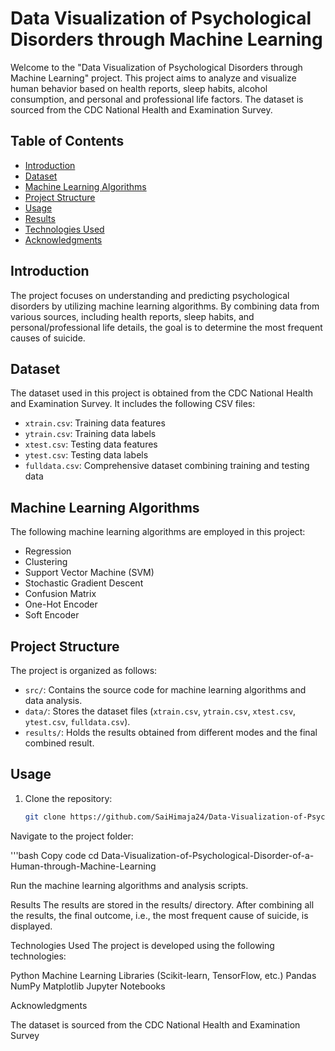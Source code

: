 # Data Visualization of Psychological Disorders through Machine Learning

Welcome to the "Data Visualization of Psychological Disorders through Machine Learning" project. This project aims to analyze and visualize human behavior based on health reports, sleep habits, alcohol consumption, and personal and professional life factors. The dataset is sourced from the CDC National Health and Examination Survey.

## Table of Contents

- [Introduction](#introduction)
- [Dataset](#dataset)
- [Machine Learning Algorithms](#machine-learning-algorithms)
- [Project Structure](#project-structure)
- [Usage](#usage)
- [Results](#results)
- [Technologies Used](#technologies-used)
- [Acknowledgments](#acknowledgments)

## Introduction

The project focuses on understanding and predicting psychological disorders by utilizing machine learning algorithms. By combining data from various sources, including health reports, sleep habits, and personal/professional life details, the goal is to determine the most frequent causes of suicide.

## Dataset

The dataset used in this project is obtained from the CDC National Health and Examination Survey. It includes the following CSV files:
- `xtrain.csv`: Training data features
- `ytrain.csv`: Training data labels
- `xtest.csv`: Testing data features
- `ytest.csv`: Testing data labels
- `fulldata.csv`: Comprehensive dataset combining training and testing data

## Machine Learning Algorithms

The following machine learning algorithms are employed in this project:
- Regression
- Clustering
- Support Vector Machine (SVM)
- Stochastic Gradient Descent
- Confusion Matrix
- One-Hot Encoder
- Soft Encoder

## Project Structure

The project is organized as follows:
- `src/`: Contains the source code for machine learning algorithms and data analysis.
- `data/`: Stores the dataset files (`xtrain.csv`, `ytrain.csv`, `xtest.csv`, `ytest.csv`, `fulldata.csv`).
- `results/`: Holds the results obtained from different modes and the final combined result.

## Usage

1. Clone the repository:

   ```bash
   git clone https://github.com/SaiHimaja24/Data-Visualization-of-Psychological-Disorder-of-a-Human-through-Machine-Learning.git
Navigate to the project folder:

'''bash
Copy code
cd Data-Visualization-of-Psychological-Disorder-of-a-Human-through-Machine-Learning

Run the machine learning algorithms and analysis scripts.

Results
The results are stored in the results/ directory. After combining all the results, the final outcome, i.e., the most frequent cause of suicide, is displayed.

Technologies Used
The project is developed using the following technologies:

Python
Machine Learning Libraries (Scikit-learn, TensorFlow, etc.)
Pandas
NumPy
Matplotlib
Jupyter Notebooks

Acknowledgments

The dataset is sourced from the CDC National Health and Examination Survey
